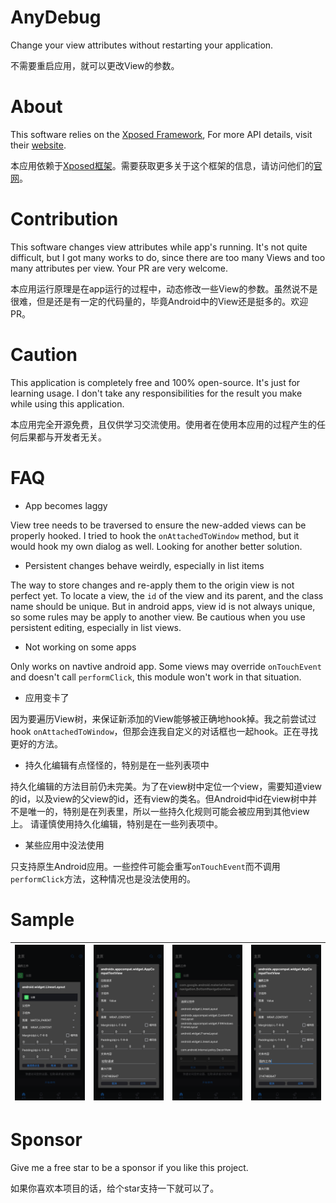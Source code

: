# AnyDebug

Change your view attributes without restarting your application.

不需要重启应用，就可以更改View的参数。

# About

This software relies on the [Xposed Framework](https://github.com/rovo89/Xposed), For more API details, visit their [website](https://api.xposed.info/).

本应用依赖于[Xposed框架](https://github.com/rovo89/Xposed)。需要获取更多关于这个框架的信息，请访问他们的[官网](https://api.xposed.info/)。

# Contribution

This software changes view attributes while app's running. It's not quite difficult, but I got many works to do, since there are too many Views and too many attributes per view. Your PR are very welcome.

本应用运行原理是在app运行的过程中，动态修改一些View的参数。虽然说不是很难，但是还是有一定的代码量的，毕竟Android中的View还是挺多的。欢迎PR。

# Caution

This application is completely free and 100% open-source.  It's just for learning usage. I don't take any responsibilities for the  result you make while using this application.

本应用完全开源免费，且仅供学习交流使用。使用者在使用本应用的过程产生的任何后果都与开发者无关。

# FAQ

+ App becomes laggy

View tree needs to be traversed to ensure the new-added views can be properly hooked. I tried to hook the `onAttachedToWindow` method, but it would hook my own dialog as well. Looking for another better solution.

+ Persistent changes behave weirdly, especially in list items

The way to store changes and re-apply them to the origin view is not perfect yet. To locate a view, the `id` of the view and its parent, and the class name should be unique. But in android apps, view id is not always unique, so some rules may be apply to another view.
Be cautious when you use persistent editing, especially in list views.

+ Not working on some apps

Only works on navtive android app. Some views may override `onTouchEvent` and doesn't call `performClick`, this module won't work in that situation.

+ 应用变卡了

因为要遍历View树，来保证新添加的View能够被正确地hook掉。我之前尝试过hook `onAttachedToWindow`，但那会连我自定义的对话框也一起hook。正在寻找更好的方法。

+ 持久化编辑有点怪怪的，特别是在一些列表项中

持久化编辑的方法目前仍未完美。为了在view树中定位一个view，需要知道view的id，以及view的父view的id，还有view的类名。但Android中id在view树中并不是唯一的，特别是在列表里，所以一些持久化规则可能会被应用到其他view上。
请谨慎使用持久化编辑，特别是在一些列表项中。

+ 某些应用中没法使用

只支持原生Android应用。一些控件可能会重写`onTouchEvent`而不调用`performClick`方法，这种情况也是没法使用的。

# Sample

| ![sample0.png](raw/sample0.png) | ![sample1.png](raw/sample1.png) | ![sample1.png](raw/sample2.png) | ![sample1.png](raw/sample3.png) |
| -- | -- | -- | -- |

# Sponsor

Give me a free star to be a sponsor if you like this project.

如果你喜欢本项目的话，给个star支持一下就可以了。
